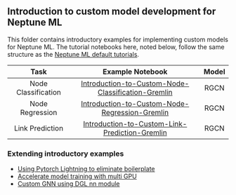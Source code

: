 ## Introduction to custom model development for Neptune ML

This folder contains introductory examples for implementing custom models for Neptune ML. The tutorial notebooks here, noted below, follow the same structure as the [Neptune ML default tutorials](https://github.com/aws/graph-notebook/tree/main/src/graph_notebook/notebooks/04-Machine-Learning).


|             Task            |       Example Notebook    | Model |
| :-----------------------------: | :---------------------: | :---------------------: |
| Node Classification| [Introduction-to-Custom-Node-Classification-Gremlin](./movie-lens-rgcn/01-Introduction-to-Custom-Node-Classification-Gremlin.ipynb) | RGCN |
| Node Regression    | [Introduction-to-Custom-Node-Regression-Gremlin](./movie-lens-rgcn/02-Introduction-to-Custom-Node-Regression-Gremlin.ipynb) | RGCN |
| Link Prediction   |  [Introduction-to-Custom-Link-Prediction-Gremlin](./movie-lens-rgcn/03-Introduction-to-Custom-Link-Prediction-Gremlin.ipynb)  | RGCN |


### Extending introductory examples

* [Using Pytorch Lightning to eliminate boilerplate](./movie-lens-rgcn-lightning)
* [Accelerate model training with multi GPU](./movie-lens-rgcn-multigpu)
* [Custom GNN using DGL nn module](./movie-lens-rgcn-dgl)



